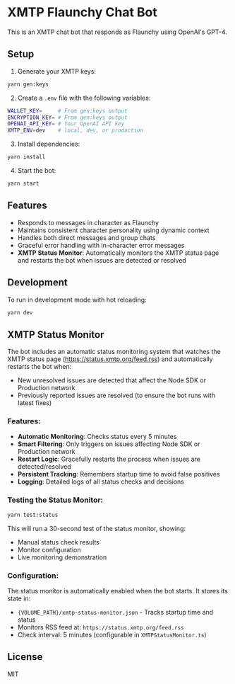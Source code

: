 # XMTP Flaunchy Chat Bot

This is an XMTP chat bot that responds as Flaunchy using OpenAI's GPT-4.

## Setup

1. Generate your XMTP keys:

```bash
yarn gen:keys
```

2. Create a `.env` file with the following variables:

```bash
WALLET_KEY=     # From gen:keys output
ENCRYPTION_KEY= # From gen:keys output
OPENAI_API_KEY= # Your OpenAI API key
XMTP_ENV=dev    # local, dev, or production
```

3. Install dependencies:

```bash
yarn install
```

4. Start the bot:

```bash
yarn start
```

## Features

- Responds to messages in character as Flaunchy
- Maintains consistent character personality using dynamic context
- Handles both direct messages and group chats
- Graceful error handling with in-character error messages
- **XMTP Status Monitor**: Automatically monitors the XMTP status page and restarts the bot when issues are detected or resolved

## Development

To run in development mode with hot reloading:

```bash
yarn dev
```

## XMTP Status Monitor

The bot includes an automatic status monitoring system that watches the XMTP status page (https://status.xmtp.org/feed.rss) and automatically restarts the bot when:

- New unresolved issues are detected that affect the Node SDK or Production network
- Previously reported issues are resolved (to ensure the bot runs with latest fixes)

### Features:

- **Automatic Monitoring**: Checks status every 5 minutes
- **Smart Filtering**: Only triggers on issues affecting Node SDK or Production network
- **Restart Logic**: Gracefully restarts the process when issues are detected/resolved
- **Persistent Tracking**: Remembers startup time to avoid false positives
- **Logging**: Detailed logs of all status checks and decisions

### Testing the Status Monitor:

```bash
yarn test:status
```

This will run a 30-second test of the status monitor, showing:

- Manual status check results
- Monitor configuration
- Live monitoring demonstration

### Configuration:

The status monitor is automatically enabled when the bot starts. It stores its state in:

- `{VOLUME_PATH}/xmtp-status-monitor.json` - Tracks startup time and status
- Monitors RSS feed at: `https://status.xmtp.org/feed.rss`
- Check interval: 5 minutes (configurable in `XMTPStatusMonitor.ts`)

## License

MIT
